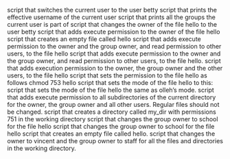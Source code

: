  script that switches the current user to the user betty
script that prints the effective username of the current user
script that prints all the groups the current user is part of
 script that changes the owner of the file hello to the user betty
script that adds execute permission to the owner of the file hello
script that creates an empty file called hello
script that adds execute permission to the owner and the group owner, and read permission to other users, to the file hello
script that adds execute permission to the owner and the group owner, and read permission to other users, to the file hello.
script that adds execution permission to the owner, the group owner and the other users, to the file hello
script that sets the permission to the file hello as follows
 chmod 753 hello
script that sets the mode of the file hello to this:
script that sets the mode of the file hello the same as olleh’s mode.
script that adds execute permission to all subdirectories of the current directory for the owner, the group owner and all other users. Regular files should not be changed.
script that creates a directory called my_dir with permissions 751 in the working directory
script that changes the group owner to school for the file hello
script that changes the group owner to school for the file hello
script that creates an empty file called hello.
script that changes the owner to vincent and the group owner to staff for all the files and directories in the working directory.
